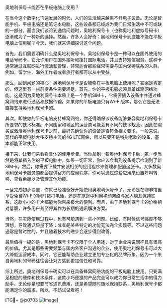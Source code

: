 奥地利保号卡能否在平板电脑上使用？

在当今这个数字化飞速发展的时代，人们的生活越来越离不开电子设备。无论是智能手机、平板电脑还是笔记本电脑，这些设备都已经成为我们日常生活中不可或缺的一部分。而当我们谈论到通信问题时，奥地利保号卡（也称奥地利虚拟号码卡）逐渐成为了一种新的选择。然而，许多人会好奇：奥地利保号卡到底能不能在平板电脑上使用呢？今天，我们就来详细探讨这个问题。

首先，我们需要明确什么是奥地利保号卡。奥地利保号卡是一种可以在国外使用的电话号码卡，它允许用户在国外接听和拨打国际电话，并且支持短信服务。这种卡通常通过互联网进行激活和管理，非常适合那些经常需要与国内保持联系的人群。例如，留学生、海外工作者或者旅行者都可以从中受益。

那么，回到问题的核心：奥地利保号卡是否能够在平板电脑上使用呢？答案是肯定的，但这里有一些前提条件需要满足。首先，你的平板电脑必须具备蜂窝网络功能。这是因为奥地利保号卡本质上是一个手机SIM卡，它需要插入设备中并通过蜂窝网络来进行通话和数据传输。如果你的平板电脑只有Wi-Fi版本，那么它是无法直接支持奥地利保号卡的。

其次，即使你的平板电脑支持蜂窝网络，你还得确保该设备能够兼容奥地利保号卡所要求的技术标准。不同国家和地区的运营商可能会有不同的技术规范，因此在购买或激活奥地利保号卡之前，最好先确认你的设备是否符合相关要求。一般来说，现代的平板电脑大多支持主流的4G LTE网络，所以只要不是特别老款的设备，基本都能正常使用。

接下来，让我们来看看具体的使用步骤。当你拿到一张奥地利保号卡后，第一步当然是将其插入你的平板电脑中。如果一切正常，你应该会看到设备提示检测到了新SIM卡。然后，你需要下载并安装相关的应用程序来管理和配置这张卡。大多数奥地利保号卡服务商都会提供官方的应用程序，你可以通过这些应用来设置呼叫转移、查看余额以及管理其他功能。

一旦完成初步设置，你就已经准备好开始使用奥地利保号卡了。无论是在咖啡馆里享受免费Wi-Fi的同时拨打电话，还是在旅途中利用移动网络与家人朋友保持联系，这款小小的卡片都能为你带来极大的便利。而且，由于奥地利保号卡的价格相对低廉，许多用户甚至将其作为长期的通讯解决方案。

当然，在实际使用过程中，也有可能遇到一些小问题。比如，有时候信号强度不够理想，导致通话质量下降；或者是某些特定的功能无法完全实现等。不过这些问题通常是暂时性的，并且随着技术的进步会逐步得到改善。

最后值得一提的是，奥地利保号卡不仅限于个人用途，对于企业来说同样具有很高的价值。尤其是那些需要频繁与国内外客户沟通的企业，使用奥地利保号卡可以大大降低运营成本。同时，它还能帮助企业建立更加专业化的品牌形象，因为一个来自奥地利的号码往往会让对方感到更加信任和可靠。

综上所述，奥地利保号卡确实可以在具备蜂窝网络功能的平板电脑上使用。只要满足相应的硬件和技术条件，这款小巧便捷的产品完全可以成为你日常生活中的得力助手。无论你是想要节省通讯费用，还是希望随时随地保持联系，奥地利保号卡都能满足你的需求。所以，不妨试试看吧！

[TG💪+ @jx0703 ![Image](https://github.com/user-attachments/assets/dbca1d08-cadb-493c-b0ec-ad6f7a83f270)]